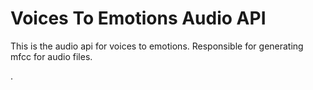 # Voices To Emotions Audio API

This is the audio api for voices to emotions. Responsible for generating mfcc for audio files.

.
